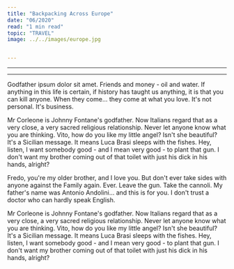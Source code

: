 ```yaml
---
title: "Backpacking Across Europe"
date: "06/2020"
read: "1 min read" 
topic: "TRAVEL"
image: ../../images/europe.jpg


---
```

---

---

Godfather ipsum dolor sit amet. Friends and money - oil and water. If anything in this life is certain, if history has taught us anything, it is that you can kill anyone. When they come... they come at what you love. It's not personal. It's business.

Mr Corleone is Johnny Fontane's godfather. Now Italians regard that as a very close, a very sacred religious relationship. Never let anyone know what you are thinking. Vito, how do you like my little angel? Isn't she beautiful? It's a Sicilian message. It means Luca Brasi sleeps with the fishes. Hey, listen, I want somebody good - and I mean very good - to plant that gun. I don't want my brother coming out of that toilet with just his dick in his hands, alright?

Fredo, you're my older brother, and I love you. But don't ever take sides with anyone against the Family again. Ever. Leave the gun. Take the cannoli. My father's name was Antonio Andolini... and this is for you. I don't trust a doctor who can hardly speak English.

Mr Corleone is Johnny Fontane's godfather. Now Italians regard that as a very close, a very sacred religious relationship. Never let anyone know what you are thinking. Vito, how do you like my little angel? Isn't she beautiful? It's a Sicilian message. It means Luca Brasi sleeps with the fishes. Hey, listen, I want somebody good - and I mean very good - to plant that gun. I don't want my brother coming out of that toilet with just his dick in his hands, alright?